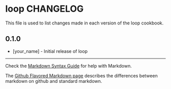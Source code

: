 # loop CHANGELOG

This file is used to list changes made in each version of the loop cookbook.

## 0.1.0
- [your_name] - Initial release of loop

- - -
Check the [Markdown Syntax Guide](http://daringfireball.net/projects/markdown/syntax) for help with Markdown.

The [Github Flavored Markdown page](http://github.github.com/github-flavored-markdown/) describes the differences between markdown on github and standard markdown.

